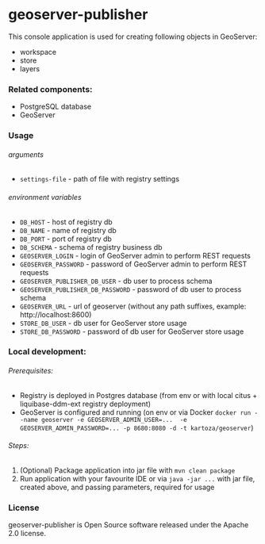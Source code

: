 # geoserver-publisher

This console application is used for creating following objects in GeoServer:
* workspace
* store
* layers

### Related components:
* PostgreSQL database
* GeoServer

### Usage
###### arguments
* `settings-file` - path of file with registry settings
###### environment variables
* `DB_HOST` - host of registry db
* `DB_NAME` - name of registry db
* `DB_PORT` - port of registry db
* `DB_SCHEMA` - schema of registry business db
* `GEOSERVER_LOGIN` - login of GeoServer admin to perform REST requests
* `GEOSERVER_PASSWORD` - password of GeoServer admin to perform REST requests
* `GEOSERVER_PUBLISHER_DB_USER` - db user to process schema
* `GEOSERVER_PUBLISHER_DB_PASSWORD` - password of db user to process schema
* `GEOSERVER_URL` - url of geoserver (without any path suffixes, example: http://localhost:8600)
* `STORE_DB_USER` - db user for GeoServer store usage
* `STORE_DB_PASSWORD` - password of db user for GeoServer store usage

### Local development:
###### Prerequisites:
* Registry is deployed in Postgres database (from env or with local citus + liquibase-ddm-ext registry deployment)
* GeoServer is configured and running (on env or via Docker 
  `docker run --name geoserver -e GEOSERVER_ADMIN_USER=...  -e GEOSERVER_ADMIN_PASSWORD=... -p 8680:8080 -d -t kartoza/geoserver`)

###### Steps:
1. (Optional) Package application into jar file with `mvn clean package`
2. Run application with your favourite IDE or via `java -jar ...` with jar file, created above, and passing parameters, required for usage

### License
geoserver-publisher is Open Source software released under the Apache 2.0 license.